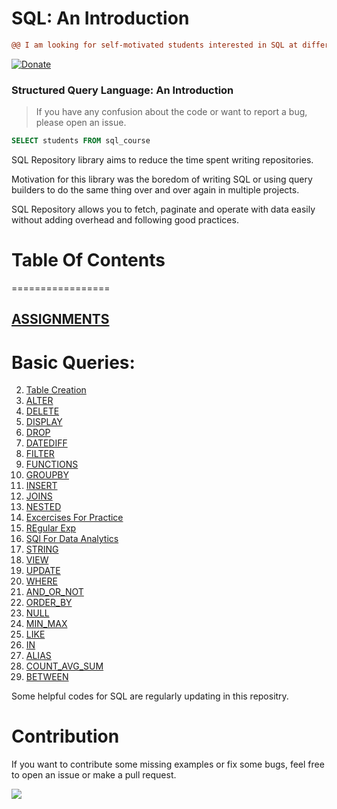 # SQL: An Introduction

```diff
@@ I am looking for self-motivated students interested in SQL at different levels! @@
```

[![Donate](https://www.paypalobjects.com/en_US/i/btn/btn_donate_SM.gif)](https://www.buymeacoffee.com/shashankshukla)

### Structured Query Language: An Introduction

> If you have any confusion about the code or want to report a bug, please open an issue.


```SQL
SELECT students FROM sql_course

```

SQL Repository library aims to reduce the time spent writing repositories. 

Motivation for this library was the boredom of writing SQL or using query builders to do the same thing over and over again in multiple projects.

SQL Repository allows you to fetch, paginate and operate with data easily without adding overhead and following good practices.

# Table Of Contents
=================

## [ASSIGNMENTS](https://github.com/Sshashank0743/SQL_Course/tree/main/Assignment)

# Basic Queries:

2. [Table Creation](https://github.com/Sshashank0743/SQL/tree/main/Table%20Create)
3. [ALTER](https://github.com/Sshashank0743/SQL/tree/main/ALTER)
4. [DELETE](https://github.com/Sshashank0743/SQL_Course/tree/main/DELETE)
5. [DISPLAY](https://github.com/Sshashank0743/SQL/tree/main/DISPLAY)
6. [DROP](https://github.com/Sshashank0743/SQL/tree/main/DROP) 
7. [DATEDIFF](https://github.com/Sshashank0743/SQL/tree/main/Date_Difference)
8. [FILTER](https://github.com/Sshashank0743/SQL/tree/main/FILTER)
9. [FUNCTIONS](https://github.com/Sshashank0743/SQL/tree/main/Functions)
10. [GROUPBY](https://github.com/Sshashank0743/SQL/tree/main/Group_by)
11. [INSERT](https://github.com/Sshashank0743/SQL/tree/main/INSERT)
12. [JOINS](https://github.com/Sshashank0743/SQL/tree/main/JOINS) 
13. [NESTED](https://github.com/Sshashank0743/SQL/tree/main/Nested)
14. [Excercises For Practice](https://github.com/Sshashank0743/SQL/tree/main/Practice)
15. [REgular Exp](https://github.com/Sshashank0743/SQL/tree/main/Regular_exp)
16. [SQl For Data Analytics](https://github.com/Sshashank0743/SQL/tree/main/SQL%20for%20Data%20Analytics)
17. [STRING](https://github.com/Sshashank0743/SQL/tree/main/STRINGS)
18. [VIEW](https://github.com/Sshashank0743/SQL/tree/main/View)
19. [UPDATE](https://github.com/Sshashank0743/SQL/tree/main/UPDATE)
20. [WHERE](https://github.com/Sshashank0743/SQL/tree/main/WHERE)
21. [AND_OR_NOT](https://github.com/Sshashank0743/SQL_Course/tree/main/AND_OR_NOT)
22. [ORDER_BY](https://github.com/Sshashank0743/SQL_Course/tree/main/ORDER_BY)
23. [NULL](https://github.com/Sshashank0743/SQL_Course/tree/main/NULL)
24. [MIN_MAX](https://github.com/Sshashank0743/SQL_Course/tree/main/MIN_MAX)
25. [LIKE](https://github.com/Sshashank0743/SQL_Course/tree/main/LIKE)
26. [IN](https://github.com/Sshashank0743/SQL_Course/tree/main/IN) 
27. [ALIAS](https://github.com/Sshashank0743/SQL_Course/tree/main/ALIAS)
28. [COUNT_AVG_SUM](https://github.com/Sshashank0743/SQL_Course/tree/main/COUNT_AVG_SUM)
29. [BETWEEN](https://github.com/Sshashank0743/SQL_Course/tree/main/BETWEEN)

Some helpful codes for SQL are regularly updating in this repositry.


# Contribution
If you want to contribute some missing examples or fix some bugs, feel free to open an issue or make a pull request. 

![](https://media.tenor.co/images/3284dc9720eea9ddbed3646e65bb8c25/raw)
